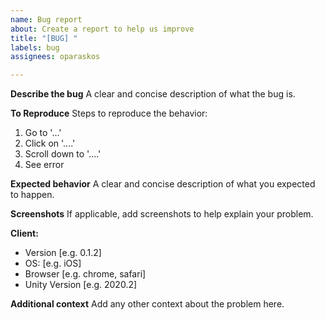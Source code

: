 ```yaml
---
name: Bug report
about: Create a report to help us improve
title: "[BUG] "
labels: bug
assignees: oparaskos

---
```


**Describe the bug**
A clear and concise description of what the bug is.

**To Reproduce**
Steps to reproduce the behavior:
1. Go to '...'
2. Click on '....'
3. Scroll down to '....'
4. See error

**Expected behavior**
A clear and concise description of what you expected to happen.

**Screenshots**
If applicable, add screenshots to help explain your problem.

**Client:**
 - Version [e.g. 0.1.2]
 - OS: [e.g. iOS]
 - Browser [e.g. chrome, safari]
 - Unity Version [e.g. 2020.2]

**Additional context**
Add any other context about the problem here.
